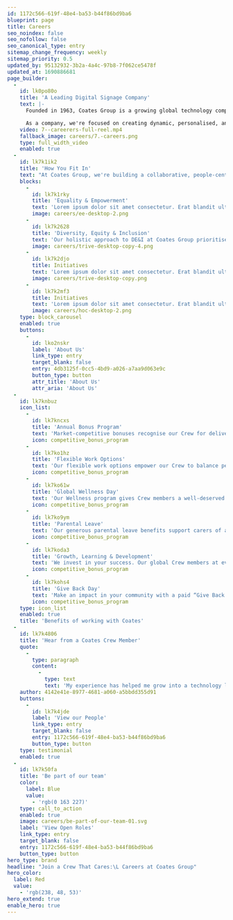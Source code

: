```yaml
---
id: 1172c566-619f-48e4-ba53-b44f86bd9ba6
blueprint: page
title: Careers
seo_noindex: false
seo_nofollow: false
seo_canonical_type: entry
sitemap_change_frequency: weekly
sitemap_priority: 0.5
updated_by: 95132932-3b2a-4a4c-97b8-7f062ce5478f
updated_at: 1690886681
page_builder:
  -
    id: lk0po80o
    title: 'A Leading Digital Signage Company'
    text: |-
      Founded in 1963, Coates Group is a growing global technology company that delivers innovative, immersive brand experiences to clients in more than 50 global markets. 

      As a company, we're focused on creating dynamic, personalised, and engaging customer experiences through our range of traditional and digital signage solutions and proprietary content management system. And we're good at what we do – not only are we a 2X Australia Good Design Award winner, but we've also been recognised for successfully completing the largest hardware deployment in Quick Service Restaurant history.
    video: 7--careerers-full-reel.mp4
    fallback_image: careers/7.-careers.png
    type: full_width_video
    enabled: true
  -
    id: lk7k1ik2
    title: 'How You Fit In'
    text: "At Coates Group, we're building a collaborative, people-centric culture like no other by putting our people at the forefront of everything we do. If you're similarly dedicated to continuous learning and growth – and to delighting clients with exceptional customer experiences – we'd love to have you join us."
    blocks:
      -
        id: lk7k1rky
        title: 'Equality & Empowerment'
        text: 'Lorem ipsum dolor sit amet consectetur. Erat blandit ultricies pharetra semper eget consequat. Sollicitudin id. Lorem ipsum dolor sit amet consectetur. Erat blandit ultricies pharetra semper eget consequat. Sollicitudin id.'
        image: careers/ee-desktop-2.png
      -
        id: lk7k2628
        title: 'Diversity, Equity & Inclusion'
        text: 'Our holistic approach to DE&I at Coates Group prioritises equity, opportunity, inclusivity, and accountability in everything we do – and we follow through on our commitment with regular monitoring and progress reporting.'
        image: careers/trive-desktop-copy-4.png
      -
        id: lk7k2djo
        title: Initiatives
        text: 'Lorem ipsum dolor sit amet consectetur. Erat blandit ultricies pharetra semper eget consequat. Sollicitudin id. Lorem ipsum dolor sit amet consectetur. Erat blandit ultricies pharetra semper eget consequat. Sollicitudin id.'
        image: careers/trive-desktop-copy.png
      -
        id: lk7k2mf3
        title: Initiatives
        text: 'Lorem ipsum dolor sit amet consectetur. Erat blandit ultricies pharetra semper eget consequat. Sollicitudin id. Lorem ipsum dolor sit amet consectetur. Erat blandit ultricies pharetra semper eget consequat. Sollicitudin id.'
        image: careers/hoc-desktop-2.png
    type: block_carousel
    enabled: true
    buttons:
      -
        id: lko2nskr
        label: 'About Us'
        link_type: entry
        target_blank: false
        entry: 4db3125f-0cc5-4bd9-a026-a7aa9d063e9c
        button_type: button
        attr_title: 'About Us'
        attr_aria: 'About Us'
  -
    id: lk7knbuz
    icon_list:
      -
        id: lk7kncxs
        title: 'Annual Bonus Program'
        text: 'Market-competitive bonuses recognise our Crew for delivering exceptional quality and service to our clients.'
        icon: competitive_bonus_program
      -
        id: lk7ko1hz
        title: 'Flexible Work Options'
        text: 'Our flexible work options empower our Crew to balance personal priorities whilst facilitating connection...'
        icon: competitive_bonus_program
      -
        id: lk7ko61w
        title: 'Global Wellness Day'
        text: 'Our Wellness program gives Crew members a well-deserved break with dedicated time to rest, relax, and...'
        icon: competitive_bonus_program
      -
        id: lk7ko9ym
        title: 'Parental Leave'
        text: 'Our generous parental leave benefits support carers of all types – in all countries – as they balance growing their ...'
        icon: competitive_bonus_program
      -
        id: lk7koda3
        title: 'Growth, Learning & Development'
        text: 'We invest in your success. Our global Crew members at every level are supported in pursuing educational...'
        icon: competitive_bonus_program
      -
        id: lk7kohs4
        title: 'Give Back Day'
        text: 'Make an impact in your community with a paid “Give Back Day” to volunteer for a cause that’s close to your heart.'
        icon: competitive_bonus_program
    type: icon_list
    enabled: true
    title: 'Benefits of working with Coates'
  -
    id: lk7k4806
    title: 'Hear from a Coates Crew Member'
    quote:
      -
        type: paragraph
        content:
          -
            type: text
            text: 'My experience has helped me grow into a technology leader to set the vision for our proprietary CMS by bringing it to life through our amazing technologists and partnering with world class enterprise customers to address their everyday business challenges. The future of our technology and how it revolutionises the way businesses connect with their audiences, is something I’m passionate about, and couldn’t be more thrilled for the journey ahead at Coates Group!'
    author: 4142e41e-8977-4681-a060-a5bbdd355d91
    buttons:
      -
        id: lk7k4jde
        label: 'View our People'
        link_type: entry
        target_blank: false
        entry: 1172c566-619f-48e4-ba53-b44f86bd9ba6
        button_type: button
    type: testimonial
    enabled: true
  -
    id: lk7k50fa
    title: 'Be part of our team'
    color:
      label: Blue
      value:
        - 'rgb(0 163 227)'
    type: call_to_action
    enabled: true
    image: careers/be-part-of-our-team-01.svg
    label: 'View Open Roles'
    link_type: entry
    target_blank: false
    entry: 1172c566-619f-48e4-ba53-b44f86bd9ba6
    button_type: button
hero_type: brand
headline: "Join a Crew That Cares:\L Careers at Coates Group"
hero_color:
  label: Red
  value:
    - 'rgb(238, 48, 53)'
hero_extend: true
enable_hero: true
---
```

